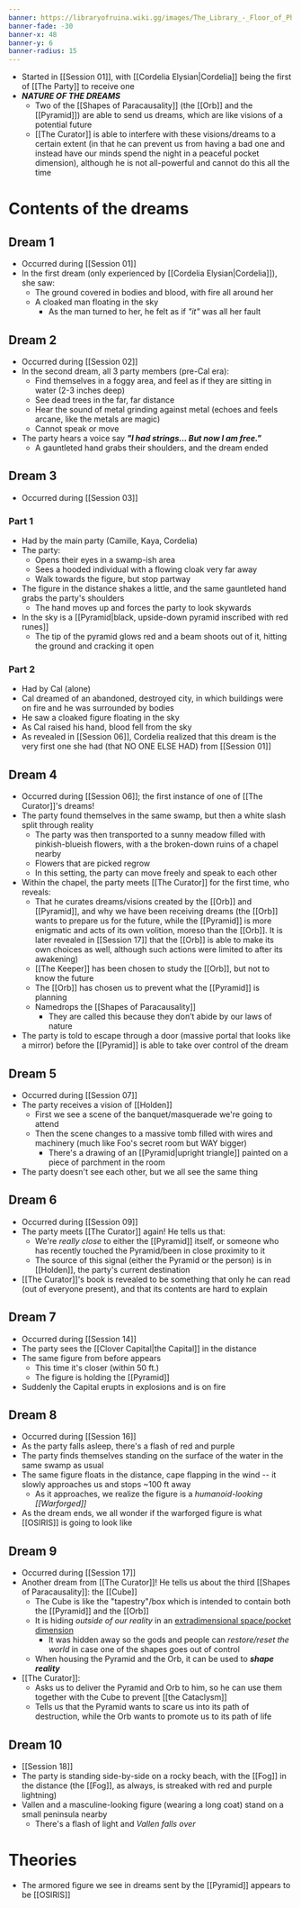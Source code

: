 ```yaml
---
banner: https://libraryofruina.wiki.gg/images/The_Library_-_Floor_of_Philosophy.png
banner-fade: -30
banner-x: 48
banner-y: 6
banner-radius: 15
---
```

- Started in [[Session 01]], with [[Cordelia Elysian|Cordelia]] being the first of [[The Party]] to receive one
- ***NATURE OF THE DREAMS***
	- Two of the [[Shapes of Paracausality]] (the [[Orb]] and the [[Pyramid]]) are able to send us dreams, which are like visions of a potential future
	- [[The Curator]] is able to interfere with these visions/dreams to a certain extent (in that he can prevent us from having a bad one and instead have our minds spend the night in a peaceful pocket dimension), although he is not all-powerful and cannot do this all the time

# Contents of the dreams
## Dream 1
- Occurred during [[Session 01]]
- In the first dream (only experienced by [[Cordelia Elysian|Cordelia]]), she saw:
	- The ground covered in bodies and blood, with fire all around her
	- A cloaked man floating in the sky
		- As the man turned to her, he felt as if *"it"* was all her fault
## Dream 2
- Occurred during [[Session 02]]
- In the second dream, all 3 party members (pre-Cal era):
	- Find themselves in a foggy area, and feel as if they are sitting in water (2-3 inches deep)
	- See dead trees in the far, far distance
	- Hear the sound of metal grinding against metal (echoes and feels arcane, like the metals are magic)
	- Cannot speak or move
- The party hears a voice say ***"I had strings... But now I am free."***
	- A gauntleted hand grabs their shoulders, and the dream ended

## Dream 3
- Occurred during [[Session 03]]
### Part 1
- Had by the main party (Camille, Kaya, Cordelia)
- The party:
	- Opens their eyes in a swamp-ish area
	- Sees a hooded individual with a flowing cloak very far away
	- Walk towards the figure, but stop partway
- The figure in the distance shakes a little, and the same gauntleted hand grabs the party's shoulders
	- The hand moves up and forces the party to look skywards
- In the sky is a [[Pyramid|black, upside-down pyramid inscribed with red runes]]
	- The tip of the pyramid glows red and a beam shoots out of it, hitting the ground and cracking it open
### Part 2
- Had by Cal (alone)
- Cal dreamed of an abandoned, destroyed city, in which buildings were on fire and he was surrounded by bodies
- He saw a cloaked figure floating in the sky
- As Cal raised his hand, blood fell from the sky
- As revealed in [[Session 06]], Cordelia realized that this dream is the very first one she had (that NO ONE ELSE HAD) from [[Session 01]]

## Dream 4
- Occurred during [[Session 06]]; the first instance of one of [[The Curator]]'s dreams!
- The party found themselves in the same swamp, but then a white slash split through reality
	- The party was then transported to a sunny meadow filled with pinkish-blueish flowers, with a the broken-down ruins of a chapel nearby
	- Flowers that are picked regrow
	- In this setting, the party can move freely and speak to each other
- Within the chapel, the party meets [[The Curator]] for the first time, who reveals:
	- That he curates dreams/visions created by the [[Orb]] and [[Pyramid]], and why we have been receiving dreams (the [[Orb]] wants to prepare us for the future, while the [[Pyramid]] is more enigmatic and acts of its own volition, moreso than the [[Orb]]. It is later revealed in [[Session 17]] that the [[Orb]] is able to make its own choices as well, although such actions were limited to after its awakening)
	- [[The Keeper]] has been chosen to study the [[Orb]], but not to know the future
	- The [[Orb]] has chosen us to prevent what the [[Pyramid]] is planning
	- Namedrops the [[Shapes of Paracausality]]
		- They are called this because they don’t abide by our laws of nature
- The party is told to escape through a door (massive portal that looks like a mirror) before the [[Pyramid]] is able to take over control of the dream

## Dream 5
- Occurred during [[Session 07]]
- The party receives a vision of [[Holden]]
	- First we see a scene of the banquet/masquerade we're going to attend
	- Then the scene changes to a massive tomb filled with wires and machinery (much like Foo's secret room but WAY bigger)
		- There's a drawing of an [[Pyramid|upright triangle]] painted on a piece of parchment in the room
- The party doesn't see each other, but we all see the same thing

## Dream 6
- Occurred during [[Session 09]]
- The party meets [[The Curator]] again! He tells us that:
	- We're *really close* to either the [[Pyramid]] itself, or someone who has recently touched the Pyramid/been in close proximity to it
	- The source of this signal (either the Pyramid or the person) is in [[Holden]], the party's current destination
- [[The Curator]]'s book is revealed to be something that only he can read (out of everyone present), and that its contents are hard to explain

## Dream 7
- Occurred during [[Session 14]]
- The party sees the [[Clover Capital|the Capital]] in the distance
- The same figure from before appears
	- This time it's closer (within 50 ft.)
	- The figure is holding the [[Pyramid]]
- Suddenly the Capital erupts in explosions and is on fire

## Dream 8
- Occurred during [[Session 16]]
- As the party falls asleep, there's a flash of red and purple
- The party finds themselves standing on the surface of the water in the same swamp as usual
- The same figure floats in the distance, cape flapping in the wind -- it slowly approaches us and stops ~100 ft away
	- As it approaches, we realize the figure is a *humanoid-looking [[Warforged]]*
- As the dream ends, we all wonder if the warforged figure is what [[OSIRIS]] is going to look like

## Dream 9
- Occurred during [[Session 17]]
- Another dream from [[The Curator]]! He tells us about the third [[Shapes of Paracausality]]: the [[Cube]]
	- The Cube is like the "tapestry"/box which is intended to contain both the [[Pyramid]] and the [[Orb]]
	- It is hiding *outside of our reality* in an <u>extradimensional space/pocket dimension</u>
		- It was hidden away so the gods and people can *restore/reset the world* in case one of the shapes goes out of control
	- When housing the Pyramid and the Orb, it can be used to ***shape reality***
- [[The Curator]]:
	- Asks us to deliver the Pyramid and Orb to him, so he can use them together with the Cube to prevent [[the Cataclysm]]
	- Tells us that the Pyramid wants to scare us into its path of destruction, while the Orb wants to promote us to its path of life

## Dream 10
- [[Session 18]]
- The party is standing side-by-side on a rocky beach, with the [[Fog]] in the distance (the [[Fog]], as always, is streaked with red and purple lightning)
- Vallen and a masculine-looking figure (wearing a long coat) stand on a small peninsula nearby
	- There's a flash of light and *Vallen falls over*


# Theories
- The armored figure we see in dreams sent by the [[Pyramid]] appears to be [[OSIRIS]]